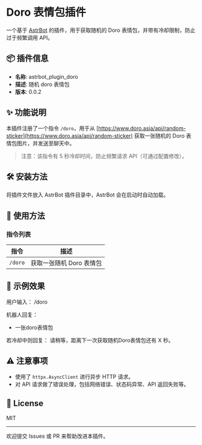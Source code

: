 # Doro 表情包插件

一个基于 [AstrBot](https://github.com/Astronmancer/astrbot) 的插件，用于获取随机的 Doro 表情包，并带有冷却限制，防止过于频繁调用 API。

## 📦 插件信息

- **名称**: astrbot_plugin_doro
- **描述**: 随机 doro 表情包
- **版本**: 0.0.2

## ✨ 功能说明

本插件注册了一个指令 `/doro`，用于从 [https://www.doro.asia/api/random-sticker](https://www.doro.asia/api/random-sticker) 获取一张随机的 Doro 表情包图片，并发送至聊天中。

> 注意：该指令有 5 秒冷却时间，防止频繁请求 API（可通过配置修改）。

## 🛠 安装方法

将插件文件放入 AstrBot 插件目录中，AstrBot 会在启动时自动加载。

## 🧪 使用方法

### 指令列表

| 指令 | 描述 |
|------|------|
| `/doro` | 获取一张随机 Doro 表情包 |

## 🔧 示例效果

用户输入：
/doro

机器人回复：
- 一张doro表情包

若冷却中则回复：
请稍等，距离下一次获取随机Doro表情包还有 X 秒。

## ⚠️ 注意事项

- 使用了 `httpx.AsyncClient` 进行异步 HTTP 请求。
- 对 API 请求做了错误处理，包括网络错误、状态码异常、API 返回失败等。

## 📄 License

MIT

---

欢迎提交 Issues 或 PR 来帮助改进本插件。
